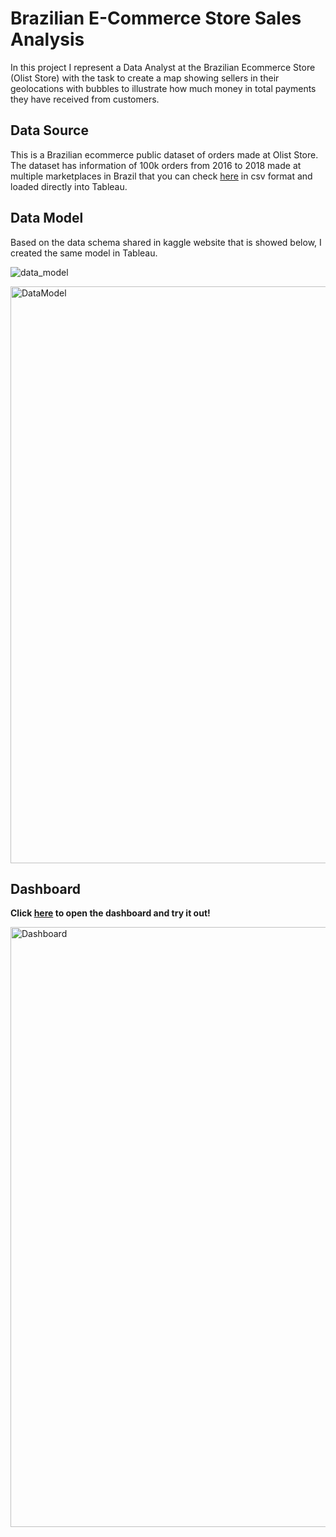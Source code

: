 # Brazilian E-Commerce Store Sales Analysis
In this project I represent a Data Analyst at the Brazilian Ecommerce Store (Olist Store) with the task to create a map showing sellers in their geolocations with bubbles to illustrate how much money in total payments they have received from customers.

## Data Source
This is a Brazilian ecommerce public dataset of orders made at Olist Store. The dataset has information of 100k orders from 2016 to 2018 made at multiple marketplaces in Brazil that you can check [here](https://www.kaggle.com/olistbr/brazilian-ecommerce?select=olist_customers_dataset.csv) in csv format and loaded directly into Tableau.

## Data Model
Based on the data schema shared in kaggle website that is showed below, I created the same model in Tableau.

![data_model](https://i.imgur.com/HRhd2Y0.png)

<img width="923" alt="DataModel" src="https://user-images.githubusercontent.com/61323876/136704315-b738f575-ffcf-43f8-a235-6790e93bf16d.png">

## Dashboard

__Click [here](https://public.tableau.com/app/profile/filipe7270/viz/BrazilianEcomerceStore/Dashboard1?publish=yes) to open the dashboard and try it out!__

<img width="960" alt="Dashboard" src="https://user-images.githubusercontent.com/61323876/136705407-71d486e3-dc83-40c2-8203-d1614dcb940e.png">

